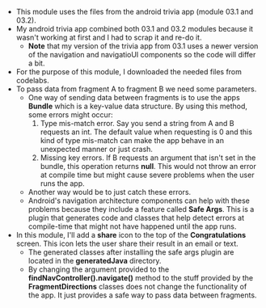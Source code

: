 * This module uses the files from the android trivia app (module 03.1 and 03.2).
* My android trivia app combined both 03.1 and 03.2 modules because it wasn't working at first and I had to scrap it and re-do it.
	* **Note** that my version of the trivia app from 03.1 uses a newer version of the navigation and navigatioUI components so the code will differ a bit.
* For the purpose of this module, I downloaded the needed files from codelabs.
* To pass data from  fragment A to fragment B we need some parameters.
	* One way of sending data between fragments is to use the apps **Bundle** which is a key-value data structure. By using this method, some errors might occur:
		1. Type mis-match error. Say you send a string from A and B requests an int. The default value when requesting is 0 and this kind of type mis-match can make the app behave in an unexpected manner or just crash.
		2. Missing key errors. If B requests an argument that isn't set in the bundle, this operation returns **null**. This would not throw an error at compile time but might cause severe problems when the user runs the app.
	* Another way would be to just catch these errors.
	* Android's navigation architecture components can help with these problems because they include a feature called **Safe Args**. This is a plugin that generates code and classes that help detect errors at compile-time that might not have happened until the app runs.
* In this module, I'll add a **share** icon to the top of the **Congratulations** screen. This icon lets the user share their result in an email or text.
	* The generated classes after installing the safe args plugin are located in the **generatedJava** directory.
	* By changing the argument provided to the **findNavController().navigate()** method to the stuff provided by the **FragmentDirections** classes does not change the functionality of the app. It just provides a safe way to pass data between fragments.
